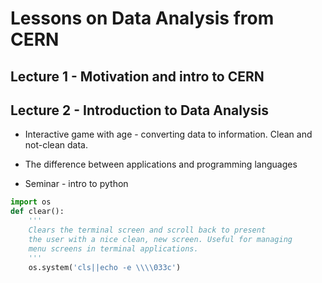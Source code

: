 # Lessons on Data Analysis from CERN

## Lecture 1 - Motivation and intro to CERN 

## Lecture 2 - Introduction to Data Analysis

- Interactive game with age - converting data to information. Clean and
  not-clean data. 

- The difference between applications and programming languages

- Seminar - intro to python

```python
import os
def clear():
    '''
    Clears the terminal screen and scroll back to present
    the user with a nice clean, new screen. Useful for managing
    menu screens in terminal applications.
    '''
    os.system('cls||echo -e \\\\033c')
```

